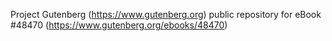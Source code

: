 Project Gutenberg (https://www.gutenberg.org) public repository for eBook #48470 (https://www.gutenberg.org/ebooks/48470)
